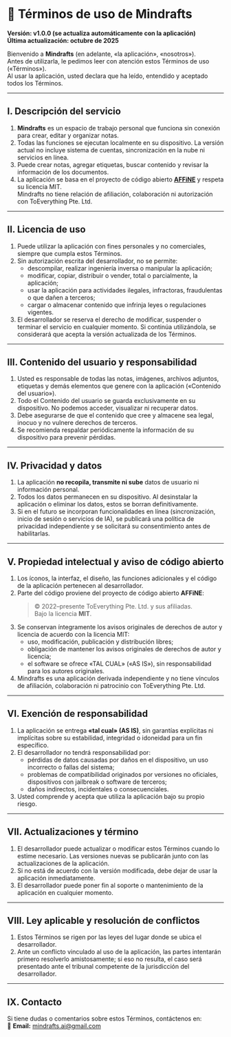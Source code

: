 # 📝 Términos de uso de Mindrafts

**Versión: v1.0.0 (se actualiza automáticamente con la aplicación)**  
**Última actualización: octubre de 2025**

Bienvenido a **Mindrafts** (en adelante, «la aplicación», «nosotros»).  
Antes de utilizarla, le pedimos leer con atención estos Términos de uso («Términos»).  
Al usar la aplicación, usted declara que ha leído, entendido y aceptado todos los Términos.

---

## I. Descripción del servicio

1. **Mindrafts** es un espacio de trabajo personal que funciona sin conexión para crear, editar y organizar notas.
2. Todas las funciones se ejecutan localmente en su dispositivo. La versión actual no incluye sistema de cuentas, sincronización en la nube ni servicios en línea.
3. Puede crear notas, agregar etiquetas, buscar contenido y revisar la información de los documentos.
4. La aplicación se basa en el proyecto de código abierto [**AFFiNE**](https://github.com/toeverything/AFFiNE) y respeta su licencia MIT.  
   Mindrafts no tiene relación de afiliación, colaboración ni autorización con ToEverything Pte. Ltd.

---

## II. Licencia de uso

1. Puede utilizar la aplicación con fines personales y no comerciales, siempre que cumpla estos Términos.
2. Sin autorización escrita del desarrollador, no se permite:
   - descompilar, realizar ingeniería inversa o manipular la aplicación;
   - modificar, copiar, distribuir o vender, total o parcialmente, la aplicación;
   - usar la aplicación para actividades ilegales, infractoras, fraudulentas o que dañen a terceros;
   - cargar o almacenar contenido que infrinja leyes o regulaciones vigentes.
3. El desarrollador se reserva el derecho de modificar, suspender o terminar el servicio en cualquier momento. Si continúa utilizándola, se considerará que acepta la versión actualizada de los Términos.

---

## III. Contenido del usuario y responsabilidad

1. Usted es responsable de todas las notas, imágenes, archivos adjuntos, etiquetas y demás elementos que genere con la aplicación («Contenido del usuario»).
2. Todo el Contenido del usuario se guarda exclusivamente en su dispositivo. No podemos acceder, visualizar ni recuperar datos.
3. Debe asegurarse de que el contenido que cree y almacene sea legal, inocuo y no vulnere derechos de terceros.
4. Se recomienda respaldar periódicamente la información de su dispositivo para prevenir pérdidas.

---

## IV. Privacidad y datos

1. La aplicación **no recopila, transmite ni sube** datos de usuario ni información personal.
2. Todos los datos permanecen en su dispositivo. Al desinstalar la aplicación o eliminar los datos, estos se borran definitivamente.
3. Si en el futuro se incorporan funcionalidades en línea (sincronización, inicio de sesión o servicios de IA), se publicará una política de privacidad independiente y se solicitará su consentimiento antes de habilitarlas.

---

## V. Propiedad intelectual y aviso de código abierto

1. Los íconos, la interfaz, el diseño, las funciones adicionales y el código de la aplicación pertenecen al desarrollador.
2. Parte del código proviene del proyecto de código abierto **AFFiNE**:
   > © 2022–presente ToEverything Pte. Ltd. y sus afiliadas.  
   > Bajo la licencia **MIT**.
3. Se conservan íntegramente los avisos originales de derechos de autor y licencia de acuerdo con la licencia MIT:
   - uso, modificación, publicación y distribución libres;
   - obligación de mantener los avisos originales de derechos de autor y licencia;
   - el software se ofrece «TAL CUAL» («AS IS»), sin responsabilidad para los autores originales.
4. Mindrafts es una aplicación derivada independiente y no tiene vínculos de afiliación, colaboración ni patrocinio con ToEverything Pte. Ltd.

---

## VI. Exención de responsabilidad

1. La aplicación se entrega **«tal cual» (AS IS)**, sin garantías explícitas ni implícitas sobre su estabilidad, integridad o idoneidad para un fin específico.
2. El desarrollador no tendrá responsabilidad por:
   - pérdidas de datos causadas por daños en el dispositivo, un uso incorrecto o fallas del sistema;
   - problemas de compatibilidad originados por versiones no oficiales, dispositivos con jailbreak o software de terceros;
   - daños indirectos, incidentales o consecuenciales.
3. Usted comprende y acepta que utiliza la aplicación bajo su propio riesgo.

---

## VII. Actualizaciones y término

1. El desarrollador puede actualizar o modificar estos Términos cuando lo estime necesario. Las versiones nuevas se publicarán junto con las actualizaciones de la aplicación.
2. Si no está de acuerdo con la versión modificada, debe dejar de usar la aplicación inmediatamente.
3. El desarrollador puede poner fin al soporte o mantenimiento de la aplicación en cualquier momento.

---

## VIII. Ley aplicable y resolución de conflictos

1. Estos Términos se rigen por las leyes del lugar donde se ubica el desarrollador.
2. Ante un conflicto vinculado al uso de la aplicación, las partes intentarán primero resolverlo amistosamente; si eso no resulta, el caso será presentado ante el tribunal competente de la jurisdicción del desarrollador.

---

## IX. Contacto

Si tiene dudas o comentarios sobre estos Términos, contáctenos en:  
📧 **Email:** mindrafts.ai@gmail.com
